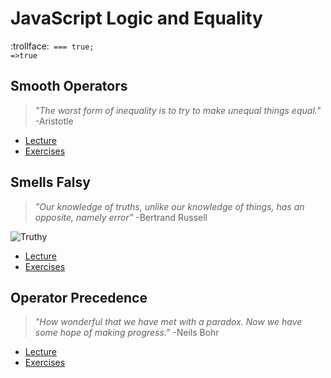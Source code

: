 # JavaScript Logic and Equality
:trollface:` === true;`<br>
`=>true`<br>

## Smooth Operators
> _"The worst form of inequality is to try to make unequal things equal."_ -Aristotle

- [Lecture](https://github.com/johnochs/Learning-JS/tree/master/logic/lectures/operators.md)
- [Exercises](https://github.com/johnochs/Learning-JS/tree/master/logic/exercises/operators.js)<br>

## Smells Falsy
> _"Our knowledge of truths, unlike our knowledge of things, has an opposite, namely error"_ -Bertrand Russell

![Truthy](http://i.giphy.com/12QgPOiTa7Ab04.gif)
- [Lecture](https://github.com/johnochs/Learning-JS/tree/master/logic/lectures/coercion-and-truthiness.md)
- [Exercises](https://github.com/johnochs/Learning-JS/tree/master/logic/exercises/coercion-and-truthiness.js)<br>

## Operator Precedence
> _"How wonderful that we have met with a paradox. Now we have some hope of making progress."_ -Neils Bohr
  - [Lecture](https://github.com/johnochs/Learning-JS/tree/master/logic/lectures/operator-precedence.md)
  - [Exercises](https://github.com/johnochs/Learning-JS/tree/master/logic/exercises/operator-precedence.js)
